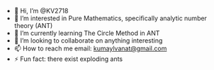 - 👋 Hi, I’m @KV2718
- 👀 I’m interested in Pure Mathematics, specifically analytic number theory (ANT)
- 🌱 I’m currently learning The Circle Method in ANT
- 💞️ I’m looking to collaborate on anything interesting
- 📫 How to reach me email: kumaylvanat@gmail.com
- ⚡ Fun fact: there exist exploding ants

<!---
KV2718/KV2718 is a ✨ special ✨ repository because its `README.md` (this file) appears on your GitHub profile.
You can click the Preview link to take a look at your changes.
--->
